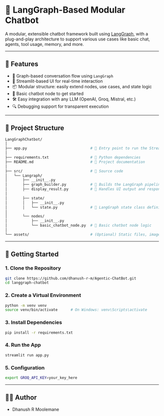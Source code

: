# 🤖 LangGraph-Based Modular Chatbot

A modular, extensible chatbot framework built using [LangGraph](https://python.langchain.com/docs/langgraph/), with a plug-and-play architecture to support various use cases like basic chat, agents, tool usage, memory, and more.

---

## 📌 Features

- 🔁 Graph-based conversation flow using `LangGraph`
- 💬 Streamlit-based UI for real-time interaction
- 📦 Modular structure: easily extend nodes, use cases, and state logic
- 🧠 Basic chatbot node to get started
- 🛠️ Easy integration with any LLM (OpenAI, Groq, Mistral, etc.)
- 🔍 Debugging support for transparent execution

---

## 🧱 Project Structure
```bash
LangGraphChatbot/
│
├── app.py                             # 🔹 Entry point to run the Streamlit chatbot app
│
├── requirements.txt                   # 🔹 Python dependencies
├── README.md                          # 🔹 Project documentation
│
├── src/                               # 🔸 Source code
│   └── Langraph/
│       ├── __init__.py
│       ├── graph_builder.py           # 🔹 Builds the LangGraph pipeline based on usecase
│       ├── display_result.py          # 🔹 Handles UI output and response display in Streamlit
│
│       ├── state/
│       │   ├── __init__.py
│       │   └── state.py               # 🔹 LangGraph state class definition
│
│       └── nodes/
│           ├── __init__.py
│           └── basic_chatbot_node.py  # 🔹 Basic chatbot node logic
│
└── assets/                            # (Optional) Static files, images, logos, etc.
```

---

## 🚀 Getting Started

### 1. Clone the Repository

```bash
git clone https://github.com/dhanush-r-m/Agentic-ChatBot.git
cd langgraph-chatbot
```

### 2. Create a Virtual Environment

```bash
python -m venv venv
source venv/bin/activate      # On Windows: venv\Scripts\activate
```

### 3. Install Dependencies

```bash
pip install -r requirements.txt
```

### 4. Run the App

```bash
streamlit run app.py
```
### 5. Configuration 

```bash
export GROQ_API_KEY=your_key_here
```

---

## 🙋‍♂️ Author
- Dhanush R Moolemane



